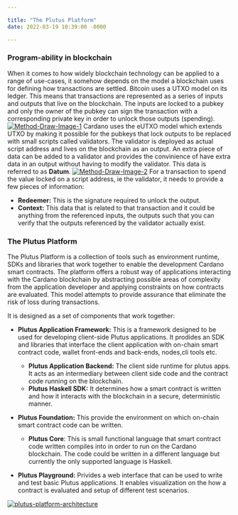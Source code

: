 ```yaml
---

title: "The Plutus Platform"
date: 2022-03-19 10:39:00 -0000

---
```


### Program-ability in blockchain
When it comes to how widely blockchain technology can be applied to a range of use-cases, it somehow depends on the model a blockchain uses for defining how transactions are settled. 
Bitcoin uses a UTXO model on its ledger. This means that transactions are represented as a series of inputs and outputs that live on the blockchain. The inputs are locked to a pubkey and only the owner of the pubkey can sign the transaction with a corresponding private key in order to unlock those outputs (spending). 
<a href="https://ibb.co/0BsKXCt"><img src="https://i.ibb.co/n3PB07C/Method-Draw-Image-1.png" alt="Method-Draw-Image-1" border="0"></a>
Cardano uses the eUTXO model which extends UTXO by making it possible for the pubkeys that lock outputs to be replaced with small scripts called validators. The validator is deployed as actual script address and lives on the blockchain as an output.
An extra piece of data can be added to a validator and provides the convinience of have extra data in an output without having to modify the validator. This data is referred to as **Datum**. 
<a href="https://ibb.co/HHXbZFZ"><img src="https://i.ibb.co/2k5CJnJ/Method-Draw-Image-2.png" alt="Method-Draw-Image-2" border="0"></a>
For a transaction to spend the value locked on a script address, ie the validator, it needs to provide a few pieces of information:
* **Redeemer:** This is the signature required to unlock the output.
* **Context:** This data that is related to that transaction and it could be anything from the referenced inputs, the outputs such that you can verify that the outputs referenced by the validator actually exist. 

### The Plutus Platform
The Plutus Platform is a collection of tools such as environment runtime, SDKs and libraries that work together to enable the development Cardano smart contracts. The platform offers a robust way of applications interacting with the Cardano blockchain by abstracting possible areas of complexity from the application developer and applying constraints on how contracts are evaluated. This model attempts to provide assurance that eliminate the risk of loss during transactions. 

It is designed as a set of components that work together: 

* **Plutus Application Framework:** This is a framework designed to  be used for developing client-side Plutus applications. It prodides an SDK and libraries that interface the client application with on-chain smart contract code, wallet front-ends and back-ends, nodes,cli tools etc.
   * **Plutus Application Backend:** The client side runtime for plutus apps. It acts as an intermediary between client side code and the contract code running on the blockchain. 
   * **Plutus Haskell SDK:** It determines how a smart contract is written and how it interacts with the blockchain in a secure, deterministic manner. 

* **Plutus Foundation:** This provide the environment on which on-chain smart contract code can be written. 
   * **Plutus Core**: This is small functional language that smart contract code written compiles into in order to run on the Cardano blockchain. The code could be written in a different language but currently the only supported language is Haskell.
* **Plutus Playground:** Privides a web interface that can be used to write and test basic Plutus applications. It enables visualization on the how a contract is evaluated and setup of different test scenarios.

<a href="https://ibb.co/w0B7hPv"><img src="https://i.ibb.co/0DmKy6w/plutus-platform-architecture.png" alt="plutus-platform-architecture" border="0"></a>

